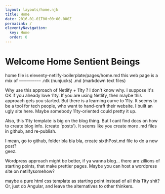```yaml
---
layout: layouts/home.njk
title: Home
date: 2016-01-01T00:00:00.000Z
permalink: /
eleventyNavigation:
  key: Home
  order: 0
---
```

# Welcome Home Sentient Beings
home file is eleventy-netlify-boilerplate/pages/home.md
this web page is a mix of  -----------   .ntk (nunjucks)   .md (markdown text files)


Why use this approach of Netlify + 11ty ?
I don't know why.  I suppose it's OK if you already love 11ty.
If you are using Netlify, then maybe this approach gets you started.
But there is a learning curve to 11ty.  It seems to be a tool for tech people, 
who want to hand-craft their website.
I built an ugly site here.  Maybe somebody 11ty-oriented could pretty it up.


Also, this 11ty template is big on the blog thing. 
But I cant find docs on how to create blog info. (create 'posts').
It seems like you create more .md files in github, and re-publish.

I mean, go to github, folder bla bla bla, create sixthPost.md file 
to do a new post?  
geez.

Wordpress approach might be better, if ya wanna blog... 
there are zillions of starting points,
that make prettier pages.
Maybe you can host a wordpress site on netlifysomehow?


maybe a pure html css template as starting point instead of all this 11ty shit?
Or, just do Angular, and leave the alternatives to other thinkers.

